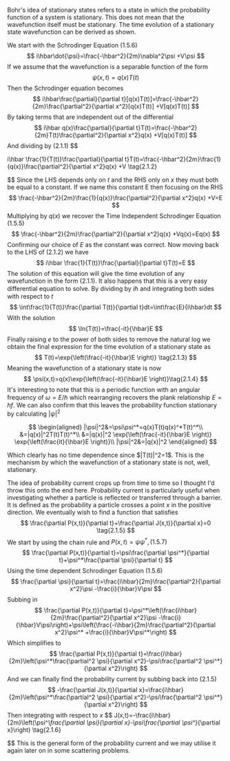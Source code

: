 Bohr's idea of stationary states refers to a state in which the probability function of a system is stationary. This does not mean that the wavefunction itself must be stationary. The time evolution of a stationary state wavefunction can be derived as shown.

We start with the Schrodinger Equation $(1.5.6)$
$$
i\hbar\dot{\psi}=\frac{-\hbar^2}{2m}\nabla^2\psi +V\psi
$$
If we assume that the wavefunction is a separable function of the form
$$
\psi(x,t)=q(x)T(t) \tag{2.1.1}
$$
Then the Schrodinger equation becomes
$$
i\hbar\frac{\partial}{\partial t}[q(x)T(t)]=\frac{-\hbar^2}{2m}\frac{\partial^2}{\partial x^2}[q(x)T(t)] +V[q(x)T(t)]
$$
By taking terms that are independent out of the differential
$$
i\hbar q(x)\frac{\partial}{\partial t}T(t)=\frac{-\hbar^2}{2m}T(t)\frac{\partial^2}{\partial x^2}q(x) +V[q(x)T(t)]
$$
And dividing by $(2.1.1)$
$$

i\hbar \frac{1}{T(t)}\frac{\partial}{\partial t}T(t)=\frac{-\hbar^2}{2m}\frac{1}{q(x)}\frac{\partial^2}{\partial x^2}q(x) +V \tag{2.1.2}

$$
Since the LHS depends only on $t$ and the RHS only on $x$ they must both be equal to a constant. If we name this constant E then focusing on the RHS
$$
\frac{-\hbar^2}{2m}\frac{1}{q(x)}\frac{\partial^2}{\partial x^2}q(x) +V=E
$$
Multiplying by $q(x)$ we recover the Time Independent Schrodinger Equation $(1.5.5)$
$$
\frac{-\hbar^2}{2m}\frac{\partial^2}{\partial x^2}q(x) +Vq(x)=Eq(x)
$$
Confirming our choice of $E$ as the constant was correct. Now moving back to the LHS of $(2.1.2)$ we have
$$
i\hbar \frac{1}{T(t)}\frac{\partial}{\partial t}T(t)=E
$$
The solution of this equation will give the time evolution of any wavefunction in the form $(2.1.1)$. It also happens that this is a very easy differential equation to solve. By dividing by $i\hbar$ and integrating both sides with respect to $t$
$$
\int\frac{1}{T(t)}\frac{\partial T(t)}{\partial t}dt=\int\frac{E}{i\hbar}dt
$$
With the solution
$$
\ln{T(t)}=\frac{-it}{\hbar}E
$$
Finally raising $e$ to the power of both sides to remove the natural log we obtain the final expression for the time evolution of a stationary state as
$$
T(t)=\exp{\left(\frac{-it}{\hbar}E \right)} \tag{2.1.3}
$$
Meaning the wavefunction of a stationary state is now
$$
\psi(x,t)=q(x)\exp{\left(\frac{-it}{\hbar}E \right)}\tag{2.1.4}
$$
It's interesting to note that this is a periodic function with an angular frequency of $\omega = E/\hbar$ which rearranging recovers the plank relationship $E=hf$.
We can also confirm that this leaves the probability function stationary by calculating $|\psi|^2$

<div class="[style:largeEquation]">

$$
\begin{aligned}
|\psi|^2&=\psi\psi^*=q(x)T(t)q(x)^*T(t)^*\\
		&=|q(x)|^2T(t)T(t)^*\\
		&=|q(x)|^2  \exp{\left(\frac{-it}{\hbar}E \right)} \exp{\left(\frac{it}{\hbar}E \right)}\\
|\psi|^2&=|q(x)|^2
\end{aligned}
$$

</div>
Which clearly has no time dependence since $|T(t)|^2=1$. This is the mechanism by which the wavefunction of a stationary state is not, well, stationary.


The idea of probability current crops up from time to time so I thought I'd throw this onto the end here. Probability current is particularly useful when investigating whether a particle is reflected or transferred through a barrier. It is defined as the probability a particle crosses a point $x$ in the positive direction. We eventually wish to find a function that satisfies
$$
\frac{\partial P(x,t)}{\partial t}+\frac{\partial J(x,t)}{\partial x}=0 \tag{2.1.5}
$$
We start by using the chain rule and $P(x,t)=\psi\psi^*,(1.5.7)$
$$
\frac{\partial P(x,t)}{\partial t}=\psi\frac{\partial \psi^*}{\partial t}+\psi^*\frac{\partial \psi}{\partial t}
$$
Using the time dependent Schrodinger Equation $(1.5.6)$
$$
\frac{\partial \psi}{\partial t}=\frac{i\hbar}{2m}\frac{\partial^2}{\partial x^2}\psi -\frac{i}{\hbar}V\psi
$$
Subbing in
$$
\frac{\partial P(x,t)}{\partial t}=\psi^*\left(\frac{i\hbar}{2m}\frac{\partial^2}{\partial x^2}\psi -\frac{i}{\hbar}V\psi\right)+\psi\left(\frac{-i\hbar}{2m}\frac{\partial^2}{\partial x^2}\psi^* +\frac{i}{\hbar}V\psi^*\right)
$$
Which simplifies to
$$
\frac{\partial P(x,t)}{\partial t}=\frac{i\hbar}{2m}\left(\psi^*\frac{\partial^2 \psi}{\partial x^2}-\psi\frac{\partial^2 \psi^*}{\partial x^2}\right)
$$
And we can finally find the probability current by subbing back into $(2.1.5)$
$$
-\frac{\partial J(x,t)}{\partial x}=\frac{i\hbar}{2m}\left(\psi^*\frac{\partial^2 \psi}{\partial x^2}-\psi\frac{\partial^2 \psi^*}{\partial x^2}\right)
$$
Then integrating with respect to $x$
$$
J(x,t)=-\frac{i\hbar}{2m}\left(\psi^*\frac{\partial \psi}{\partial x}-\psi\frac{\partial \psi^*}{\partial x}\right) \tag{2.1.6}

$$
This is the general form of the probability current and we may utilise it again later on in some scattering problems.
